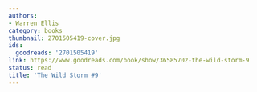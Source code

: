 ```yaml
---
authors:
- Warren Ellis
category: books
thumbnail: 2701505419-cover.jpg
ids:
  goodreads: '2701505419'
link: https://www.goodreads.com/book/show/36585702-the-wild-storm-9
status: read
title: 'The Wild Storm #9'
---
```

